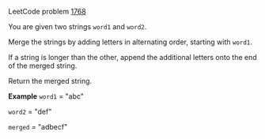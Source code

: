 LeetCode problem [1768](https://leetcode.com/problems/merge-strings-alternately)

You are given two strings `word1` and `word2`.

Merge the strings by adding letters in alternating order, starting with `word1`. 

If a string is longer than the other, append the additional letters onto the end of the merged string.

Return the merged string.


**Example**
`word1` = "abc"

`word2` = "def"

`merged` = "adbecf"